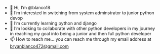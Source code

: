 - 👋 Hi, I’m @blanco18
- 👀 I’m interested in switching from system adminstrator to junior python devop
- 🌱 I’m currently learning python and django
- 💞️ I’m looking to collaborate with other python developers in my journey in reaching my goal into being a junior and then full python developer
- 📫 How to reach me... you can reach me through my email address at bryanblanco472@gmail.com

<!---
blanco18/blanco18 is a ✨ special ✨ repository because its `README.md` (this file) appears on your GitHub profile.
You can click the Preview link to take a look at your changes.
--->
